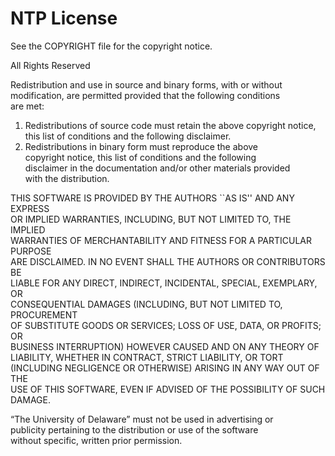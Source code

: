 # NTP License

See the COPYRIGHT file for the copyright notice.

All Rights Reserved

Redistribution and use in source and binary forms, with or without  
modification, are permitted provided that the following conditions  
are met:  
1. Redistributions of source code must retain the above copyright
   notice, this list of conditions and the following disclaimer.  
2. Redistributions in binary form must reproduce the above  
   copyright notice, this list of conditions and the following  
   disclaimer in the documentation and/or other materials provided  
   with the distribution.

THIS SOFTWARE IS PROVIDED BY THE AUTHORS \`\`AS IS'' AND ANY EXPRESS  
OR IMPLIED WARRANTIES, INCLUDING, BUT NOT LIMITED TO, THE IMPLIED  
WARRANTIES OF MERCHANTABILITY AND FITNESS FOR A PARTICULAR PURPOSE  
ARE DISCLAIMED. IN NO EVENT SHALL THE AUTHORS OR CONTRIBUTORS BE  
LIABLE FOR ANY DIRECT, INDIRECT, INCIDENTAL, SPECIAL, EXEMPLARY, OR  
CONSEQUENTIAL DAMAGES (INCLUDING, BUT NOT LIMITED TO, PROCUREMENT  
OF SUBSTITUTE GOODS OR SERVICES; LOSS OF USE, DATA, OR PROFITS; OR  
BUSINESS INTERRUPTION) HOWEVER CAUSED AND ON ANY THEORY OF  
LIABILITY, WHETHER IN CONTRACT, STRICT LIABILITY, OR TORT  
(INCLUDING NEGLIGENCE OR OTHERWISE) ARISING IN ANY WAY OUT OF THE  
USE OF THIS SOFTWARE, EVEN IF ADVISED OF THE POSSIBILITY OF SUCH  
DAMAGE.

“The University of Delaware” must not be used in advertising or  
publicity pertaining to the distribution or use of the software  
without specific, written prior permission.
